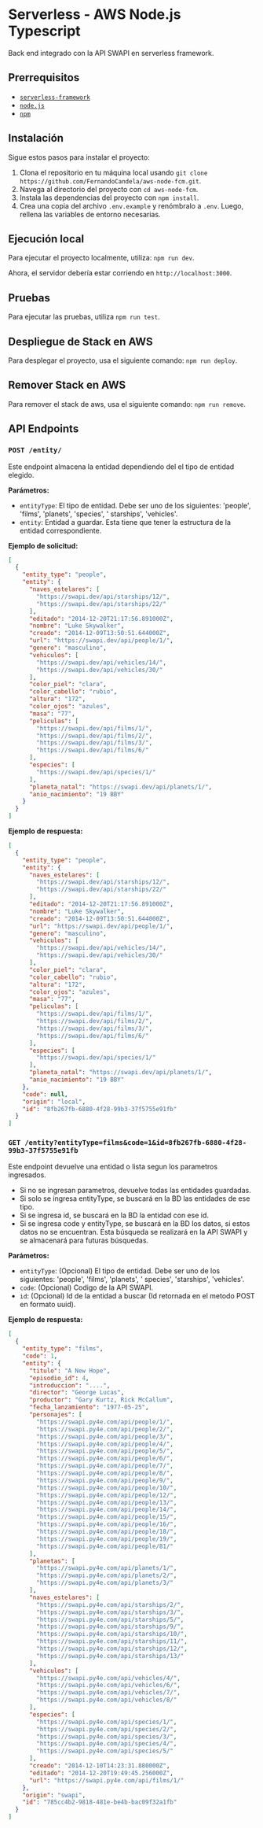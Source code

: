 # Serverless - AWS Node.js Typescript

Back end integrado con la API SWAPI en serverless framework.

## Prerrequisitos

- [`serverless-framework`](https://github.com/serverless/serverless)
- [`node.js`](https://nodejs.org)
- [`npm`](https://www.npmjs.com/)

## Instalación

Sigue estos pasos para instalar el proyecto:

1. Clona el repositorio en tu máquina local usando `git clone https://github.com/FernandoCandela/aws-node-fcm.git`.
2. Navega al directorio del proyecto con `cd aws-node-fcm`.
3. Instala las dependencias del proyecto con `npm install`.
4. Crea una copia del archivo `.env.example` y renómbralo a `.env`. Luego, rellena las variables de entorno necesarias.

## Ejecución local

Para ejecutar el proyecto localmente, utiliza: `npm run dev`.

Ahora, el servidor debería estar corriendo en `http://localhost:3000`.

## Pruebas

Para ejecutar las pruebas, utiliza `npm run test`.

## Despliegue de Stack en AWS

Para desplegar el proyecto, usa el siguiente comando: `npm run deploy`.

## Remover Stack en AWS

Para remover el stack de aws, usa el siguiente comando: `npm run remove`.

## API Endpoints

### `POST /entity/`

Este endpoint almacena la entidad dependiendo del el tipo de entidad elegido.

**Parámetros:**

- `entityType`: El tipo de entidad. Debe ser uno de los siguientes: 'people', 'films', 'planets', 'species', '
  starships', 'vehicles'.
- `entity`: Entidad a guardar. Esta tiene que tener la estructura de la entidad correspondiente.

**Ejemplo de solicitud:**

```json
[
  {
    "entity_type": "people",
    "entity": {
      "naves_estelares": [
        "https://swapi.dev/api/starships/12/",
        "https://swapi.dev/api/starships/22/"
      ],
      "editado": "2014-12-20T21:17:56.891000Z",
      "nombre": "Luke Skywalker",
      "creado": "2014-12-09T13:50:51.644000Z",
      "url": "https://swapi.dev/api/people/1/",
      "genero": "masculino",
      "vehiculos": [
        "https://swapi.dev/api/vehicles/14/",
        "https://swapi.dev/api/vehicles/30/"
      ],
      "color_piel": "clara",
      "color_cabello": "rubio",
      "altura": "172",
      "color_ojos": "azules",
      "masa": "77",
      "peliculas": [
        "https://swapi.dev/api/films/1/",
        "https://swapi.dev/api/films/2/",
        "https://swapi.dev/api/films/3/",
        "https://swapi.dev/api/films/6/"
      ],
      "especies": [
        "https://swapi.dev/api/species/1/"
      ],
      "planeta_natal": "https://swapi.dev/api/planets/1/",
      "anio_nacimiento": "19 BBY"
    }
  }
]
```

**Ejemplo de respuesta:**

```json
[
  {
    "entity_type": "people",
    "entity": {
      "naves_estelares": [
        "https://swapi.dev/api/starships/12/",
        "https://swapi.dev/api/starships/22/"
      ],
      "editado": "2014-12-20T21:17:56.891000Z",
      "nombre": "Luke Skywalker",
      "creado": "2014-12-09T13:50:51.644000Z",
      "url": "https://swapi.dev/api/people/1/",
      "genero": "masculino",
      "vehiculos": [
        "https://swapi.dev/api/vehicles/14/",
        "https://swapi.dev/api/vehicles/30/"
      ],
      "color_piel": "clara",
      "color_cabello": "rubio",
      "altura": "172",
      "color_ojos": "azules",
      "masa": "77",
      "peliculas": [
        "https://swapi.dev/api/films/1/",
        "https://swapi.dev/api/films/2/",
        "https://swapi.dev/api/films/3/",
        "https://swapi.dev/api/films/6/"
      ],
      "especies": [
        "https://swapi.dev/api/species/1/"
      ],
      "planeta_natal": "https://swapi.dev/api/planets/1/",
      "anio_nacimiento": "19 BBY"
    },
    "code": null,
    "origin": "local",
    "id": "8fb267fb-6880-4f28-99b3-37f5755e91fb"
  }
]
```

### `GET /entity?entityType=films&code=1&id=8fb267fb-6880-4f28-99b3-37f5755e91fb`

Este endpoint devuelve una entidad o lista segun los parametros ingresados.

- Si no se ingresan parametros, devuelve todas las entidades guardadas.
- Si solo se ingresa entityType, se buscará en la BD las entidades de ese tipo.
- Si se ingresa id, se buscará en la BD la entidad con ese id.
- Si se ingresa code y entityType, se buscará en la BD los datos, si estos datos no se encuentran. Esta búsqueda se
  realizará en la API SWAPI y se almacenará para futuras búsquedas.

**Parámetros:**

- `entityType`: (Opcional) El tipo de entidad. Debe ser uno de los siguientes: 'people', 'films', 'planets', '
  species', 'starships', 'vehicles'.
- `code`: (Opcional) Codigo de la API SWAPI.
- `id`: (Opcional) Id de la entidad a buscar (Id retornada en el metodo POST en formato uuid).

**Ejemplo de respuesta:**

```json
[
  {
    "entity_type": "films",
    "code": 1,
    "entity": {
      "titulo": "A New Hope",
      "episodio_id": 4,
      "introduccion": "....",
      "director": "George Lucas",
      "productor": "Gary Kurtz, Rick McCallum",
      "fecha_lanzamiento": "1977-05-25",
      "personajes": [
        "https://swapi.py4e.com/api/people/1/",
        "https://swapi.py4e.com/api/people/2/",
        "https://swapi.py4e.com/api/people/3/",
        "https://swapi.py4e.com/api/people/4/",
        "https://swapi.py4e.com/api/people/5/",
        "https://swapi.py4e.com/api/people/6/",
        "https://swapi.py4e.com/api/people/7/",
        "https://swapi.py4e.com/api/people/8/",
        "https://swapi.py4e.com/api/people/9/",
        "https://swapi.py4e.com/api/people/10/",
        "https://swapi.py4e.com/api/people/12/",
        "https://swapi.py4e.com/api/people/13/",
        "https://swapi.py4e.com/api/people/14/",
        "https://swapi.py4e.com/api/people/15/",
        "https://swapi.py4e.com/api/people/16/",
        "https://swapi.py4e.com/api/people/18/",
        "https://swapi.py4e.com/api/people/19/",
        "https://swapi.py4e.com/api/people/81/"
      ],
      "planetas": [
        "https://swapi.py4e.com/api/planets/1/",
        "https://swapi.py4e.com/api/planets/2/",
        "https://swapi.py4e.com/api/planets/3/"
      ],
      "naves_estelares": [
        "https://swapi.py4e.com/api/starships/2/",
        "https://swapi.py4e.com/api/starships/3/",
        "https://swapi.py4e.com/api/starships/5/",
        "https://swapi.py4e.com/api/starships/9/",
        "https://swapi.py4e.com/api/starships/10/",
        "https://swapi.py4e.com/api/starships/11/",
        "https://swapi.py4e.com/api/starships/12/",
        "https://swapi.py4e.com/api/starships/13/"
      ],
      "vehiculos": [
        "https://swapi.py4e.com/api/vehicles/4/",
        "https://swapi.py4e.com/api/vehicles/6/",
        "https://swapi.py4e.com/api/vehicles/7/",
        "https://swapi.py4e.com/api/vehicles/8/"
      ],
      "especies": [
        "https://swapi.py4e.com/api/species/1/",
        "https://swapi.py4e.com/api/species/2/",
        "https://swapi.py4e.com/api/species/3/",
        "https://swapi.py4e.com/api/species/4/",
        "https://swapi.py4e.com/api/species/5/"
      ],
      "creado": "2014-12-10T14:23:31.880000Z",
      "editado": "2014-12-20T19:49:45.256000Z",
      "url": "https://swapi.py4e.com/api/films/1/"
    },
    "origin": "swapi",
    "id": "785cc4b2-9818-481e-be4b-bac09f32a1fb"
  }
]
```
